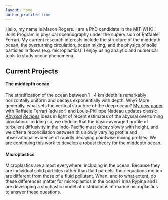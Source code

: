 ```yaml
---
layout: home
author_profile: true
---
```


Hello, my name is Mason Rogers. I am a PhD candidate in the MIT-WHOI Joint Program in physical oceanography under the supervision of Raffaele Ferrari. My current research interests include the structure of the middepth ocean, the overturning circulation, ocean mixing, and the physics of solid particles in flows (e.g. microplastics). I enjoy using analytic and numerical tools to study ocean phenomena.

## Current Projects

#### The middepth ocean

The stratification of the ocean between 1--4 km depth is remarkably horizontally uniform and decays exponentially with depth. Why? More generally, what sets the vertical structure of the deep ocean? [My new paper](https://doi.org/10.1175/JPO-D-22-0225.1) with Raffaele Ferrari (advisor) and Louis-Philippe Nadeau updates classic *[Abyssal](https://doi.org/10.1016/0011-7471(66)90602-4) [Recipes](https://doi.org/10.1016/S0967-0637(98)00070-3)* ideas in light of recent estimates of the abyssal overturning circulation. In doing so, we deduce that the basin-averaged profile of turbulent diffusivity in the Indo-Pacific must decay slowly with height, and we offer a reconciliation between this slowly varying profile and observational evidence of rapidly decaying pointwise mixing profiles. We are continuing this work to develop a robust theory for the middepth ocean.

#### Microplastics

Microplastics are almost everywhere, including in the ocean. Because they are individual solid particles rather than fluid parcels, their equations motion are different from those of a fluid pollutant. When, and to what extent, do these differences matter for microplastics in the ocean? Irina Rypina and I are developing a stochastic model of distributions of marine microplastics to answer these questions.